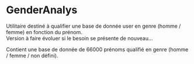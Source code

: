 GenderAnalys
============

Utilitaire destiné à qualifier une base de donnée user en genre (homme / femme) en fonction du prénom.  
Version à faire évoluer si le besoin se présente de nouveau...  
  
Contient une base de donnée de 66000 prénoms qualifié en genre (homme / femme / non défini).
